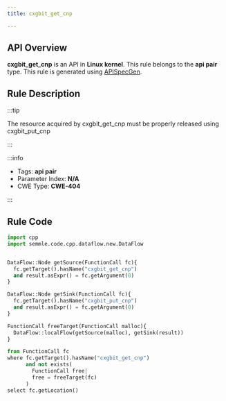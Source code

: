 ```yaml
---
title: cxgbit_get_cnp

---
```



## API Overview
**cxgbit_get_cnp** is an API in **Linux kernel**. This rule belongs to the **api pair** type. This rule is generated using [APISpecGen](../../tools/APISpecGen).
## Rule Description

:::tip

The resource acquired by cxgbit_get_cnp must be properly released using cxgbit_put_cnp

:::

:::info

- Tags: **api pair**
- Parameter Index: **N/A**
- CWE Type: **CWE-404**

:::

## Rule Code
```python
import cpp
import semmle.code.cpp.dataflow.new.DataFlow


DataFlow::Node getSource(FunctionCall fc){
  fc.getTarget().hasName("cxgbit_get_cnp")
  and result.asExpr() = fc.getArgument(0)
}

DataFlow::Node getSink(FunctionCall fc){
  fc.getTarget().hasName("cxgbit_put_cnp")
  and result.asExpr() = fc.getArgument(0)
}

FunctionCall freeTarget(FunctionCall malloc){
  DataFlow::localFlow(getSource(malloc), getSink(result))
}

from FunctionCall fc
where fc.getTarget().hasName("cxgbit_get_cnp")
      and not exists(
        FunctionCall free| 
        free = freeTarget(fc)
      )
select fc.getLocation()

    
```